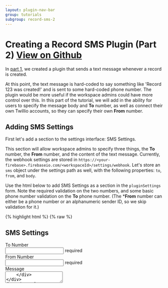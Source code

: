 ```yaml
---
layout: plugin-nav-bar
group: tutorials
subgroup: record-sms-2
---
```


<h1 id="creating-a-record-sms-plugin">Creating a Record SMS Plugin (Part 2) <a href="https://github.com/ZengineHQ/labs/tree/{{site.githubBranch}}/plugins/record-sms" target="_blank">
        <span class="btn btn-primary btn-sm">
            <i class="fa fa-github fa-lg"></i> View on Github
        </span>
    </a>
</h1>

In [part 1]({{site.baseurl}}/plugins/tutorials/record-sms), we created a plugin that sends a text message whenever a record is created.

At this point, the text message is hard-coded to say something like 'Record 123 was created!' and is sent to some hard-coded phone number. The plugin would be more useful if the workspace admins could have more control over this. In this part of the tutorial, we will add in the ability for users to specify the message body and **To** number, as well as connect their own Twillio accounts, so they can specify their own **From** number.

## Adding SMS Settings

First let's add a section to the settings interface: SMS Settings.

This section will allow workspace admins to specify three things, the **To** number, the **From** number, and the content of the text message. Currently, the webhook settings are stored in `https://<your-firebase>.firebaseio.com/<workspaceId>/settings/webhook`. Let's store an `sms` object under the settings path as well, with the following properties: `to`, `from`, and `body`. 

Use the html below to add SMS Settings as a section in the `pluginSettings` form. Note the required validation on the two numbers, and some basic phone number validation on the **To** phone number. (The ***From** number can either be a phone number or an alphanumeric sender ID, so we skip validation for it.)

{% highlight html %}
{% raw %}
<h2>
    <i class="icon-mobile"></i> SMS Settings
</h2>
<div class="control-group">
    <label for="form-label" class="form-label">To Number</label>
    <div class="controls">
        <input type="text" name="to-phone-number" class="input-xxlarge"
            ng-model="settings.sms.to"
            ng-required="true" ng-pattern="/^\+?[0-9-()\s]+$/">
        <span class="help-inline required">required</span>
    </div>
</div>
<div class="control-group">
    <label for="form-label" class="form-label">From Number</label>
    <div class="controls">
        <input type="text" name="from-phone-number" class="input-xxlarge"
            ng-model="settings.sms.from"
            ng-required="true">
        <span class="help-inline required">required</span>
    </div>
</div>
<div class="control-group">
    <label for="form-label" class="form-label">Message</label>
    <div class="controls">
        <textarea ng-model="settings.sms.body" name="body" class="input-xxlarge"/>
    </div>
</div>
{% endraw %}
{% endhighlight %}


Note that since we are putting this new `sms` object under settings, and we are already sending the entire settings object to Firebase by calling `$scope.settings.$save()`, no additional JavaScript is needed.

## Adding Twillio Credentials

When you specify a **From** number, it needs to be a phone number or [alphanumeric sender ID](https://www.twilio.com/help/faq/sms/what-is-alphanumeric-sender-id-and-how-do-i-get-started){:target="_blank"} that has been purchased from Twillio and configured to send sms. Most likely workspace admins will try to use **From** numbers connected to their Twillio account, which means we need a way for them to provide the credentials for their account. So let's add a third section to the settings interface: Twillio Credentials.

Twilio uses two credentials to determine which account an API request is coming from. The **Account SID**, which acts as a username, and the **Auth Token** which acts as a password.

Since the **Auth Token** should be kept private, we don't want it to be displayed in the settings interface. So we need to update the Firebase security rules to accomodate that constraint. So far, everything has been saved in `$scope.settings`. These properties, such as the **To** and **From** numbers, need to be displayed by the frontend, and later accessed by the backend service, so it knows how to send the text message. So the rule to reflect that is to set the `.read` property to:

{% highlight json %}
"auth.workspaces[$workspace] === 'admin' ||
auth.workspaces[$workspace] === 'owner' ||
auth.workspaces[$workspace] === 'server'"
{% endhighlight %}

If `auth.workspaces[$workspace]` is `'admin'` or `'owner'` it means it is a {{site.productName}} authenticated user that can access the workspace settings section, which means they are either an admin or owner of the workspace. If the value of `auth.workspaces[$workspace]` is 'server', it means it is a backend service.

Since the **Auth Token** has slightly different read permissions, we can't store it in `settings`. Instead, we will store it under `secrets` with the following read rule:

{% highlight json %}
"auth.workspaces[$workspace] === 'server'"
{% endhighlight %}

Finally, the write permissions for these properties is the same, so we can put it at the parent level. Here is what the final JSON looks like for the Firebase security rules.

{% highlight json %}

{
  "rules": {
    "$workspace": {
      ".write": "auth.workspaces[$workspace] === 'admin' ||
                  auth.workspaces[$workspace] === 'owner'",
      "settings": {
        ".read": "auth.workspaces[$workspace] === 'admin' ||
                  auth.workspaces[$workspace] === 'owner' ||
                  auth.workspaces[$workspace] === 'server'"
      },
      "secrets": {
        ".read": "auth.workspaces[$workspace] === 'server'"
      }
    }
  }
}

{% endhighlight %}

Use the html below to add a Twillio Credentials section to your existing the `pluginSettings` form. Note the help text for the **Auth Token** reflects these new security rules.

{% highlight html%}
{% raw %}

<h2>
    <i class="icon-login"></i> Twillio Credentials
</h2>
<div class="control-group">
    <label for="form-label" class="form-label">Account SID</label>
    <div class="controls">
        <input ng-model="settings.twillio.accountSid" type="text" class="input-xxlarge">
        <span class="help-block">
            Log into your Twilio account and go to 
            <a target="_blank" href="https://www.twilio.com/user/account/settings">
                https://www.twilio.com/user/account/settings
            </a>
        </span>
    </div>
</div>
<div class="control-group">
    <label for="form-label" class="form-label">Auth Token</label>
    <div class="controls">
        <input type="text" ng-model="secrets.twillioAuthToken" class="input-xxlarge">
        <span class="help-block">
            Once submitted, your Twillio Auth Token 
            will be stored but not visible.
            You can use this input to edit it at any time.
        </span>
    </div>
</div>
{% endraw %}
{% endhighlight %}

Now that we are saving the **Auth Token** to `https://<your-firebase>.firebaseio.com/<workspaceId>/secrets`, we need to update our fronted plugin.js code.

First, we must modify the `$scope.connect` method to fetch a reference to the `secrets` path in Firebase and set it as a scope property. Note we can't use the `$asObject` method because we don't have read permission.

{% highlight js %}

/**
 * Connect to Firebase
 */
$scope.connect = function() {
    
    $scope.secrets = {};

    // Firebase reference
    var ref = new Firebase($scope.plugin.firebaseUrl + '/' + $routeParams.workspace_id);

    // Authenticate user
    ref.auth($scope.plugin.firebaseAuthToken, function(err, res) {
        
        // Log error if present and return
        if (err) {
            console.log(err);
            return;
        }
        
        // Set reference to secrets (non-readable by the frontend)
        $scope.secretsSync = $firebase(ref.child('secrets'));
        
        // Fetch settings
        $scope.settings = $firebase(ref.child('settings')).$asObject();
        
        $scope.settings.$loaded().then(function(data) {
            $scope.loading = false;
            if ($scope.settings.webhook && $scope.settings.webhook.filter) {
                var filter = $scope.settings.webhook.filter;
                $scope.filterCount = filter[Object.keys(filter)[0]].length;
            }
        });

    });

};
{% endhighlight %}

Now we need to modify the `$scope.updatedFirebaseData` method to use the `$update` method to save the **Auth Token** to Firebase if passed. For more information, check out the [AngularFire documention on $update]({{site.baseurl}}/libraries/angularfire/{{site.angularFireVersion}}/#angularfire-firebase-updatekey-data){:target="_blank"}.

{% highlight js %}
$scope.updateFirebaseData = function() {
    
    var secrets = angular.extend({}, $scope.secrets);
   
    // so we don't remove any existing auth token,
    // if it's missing from the form 
    if (!secrets.twillioAuthToken) {
        delete secrets.twillioAuthToken;
    }
    
    // Only passed properties will be updated
    $scope.secretsSync.$update(secrets);
    
    delete $scope.secrets.twillioAuthToken;
    
    $scope.settings.$save();

};
{% endhighlight %}

## Using Firebase in Your Backend Service

Now that we are saving these SMS and Twillio Settings in Firebase, we need to update our backend service code to use these new settings.

If a frontend component of the plugin was making requests to the backend service, we could send the Firebase settings as part of the payload. However, since a webhook is making the request to the backend service with a predetermined payload, the backend service needs to fetch these settings from Firebase directly.

In order to do this, we first need to include the `zn-firebase` library, which when invoked, returns a reference to a `Firebase` object constructed from the Firebase URL associated with your plugin. If you are developing locally, you will need to pass in the Firebase URL and secret as the headers `X-Firebase-Url` and `X-Firebase-Secret`, respectively.

{% highlight js %}

var znFirebase = require('./lib/zn-firebase');

{% endhighlight %}

After including the `zn-firebase` library, we can now fetch the data from Firebase. Even though the backend service has read access to both `/<workspaceId>/settings` and `/<workspaceId>/secrets`, we can't make a single request to the parent object `/<workspaceId>`. This is because of two facts about how Security and Firebase Rules work: 1.) [Rules are not filters](https://www.firebase.com/docs/security/guide/securing-data.html#section-filter){:target="_blank"} and 2.) [Rules cascade](https://www.firebase.com/docs/security/guide/securing-data.html#section-cascade){:target="_blank"}. In other words, since we didn't define a read rule at the `/<workspaceId>` level (or any parent), we can't read at that location (rules are not filters). And we didn't define a read rule at the parent `/<workspaceId>` level because we have slightly different read rules for the two children, and any rules defined at the child level will be ignored if already defined at the parent level (rules cascade). Therefore, we need to make two separate Firebase requests: one for `/<workspaceId>/settings` and one for `/<workspaceId>/secrets`.

{% highlight js %}

znFirebase().child(workspaceId + '/secrets').once('value', function(secrets) {

    znFirebase().child(workspaceId + '/settings').once('value', function(settings) {
        sendSms(settings.val(), secrets.val());
    });

}, function (err) {
    eventData.response.status(500).send(err);
});

{% endhighlight %}

After fetching the data from Firebase, we can update the `sendSms` function by replacing the hard-coded values with the ones from Firebase. The full backend plugin.js code is below.

{% highlight js %}

exports.run = function(eventData) {

    var sendSms = function(settings, secrets) {

        if (eventData.request.body.data &&
            eventData.request.body.data[0].action === 'create') {

            var accountSid = settings.twillio.accountSid, 
                authToken = secrets.twillioAuthToken,
                client = require('twilio')(accountSid, authToken);

            var recordId = eventData.request.body.data[0].record.id;

            var message = settings.sms.body || 'Record' + recordId + ' was created!';

            var params = {
                body: message,
                to: settings.sms.to,
                from: settings.sms.from
            };

            client.sms.messages.create(params, function(err, sms) {

                if (err) {
                    eventData.response.status(404).send(err);
                } else {
                    eventData.response.status(200).send(sms);
                }

            });

        } else {
            eventData.response.status(403).send('Forbidden');
        }

    };

    var workspaceId = eventData.request.params.workspaceId;

    znFirebase().child(workspaceId + '/secrets').once('value', function(secrets) {

        znFirebase().child(workspaceId + '/settings').once('value', function(settings) {
            sendSms(settings.val(), secrets.val());
        });

    }, function (err) {
        eventData.response.status(500).send(err);
    });

}

{% endhighlight %}

## Webhook Verification

Right now, your backend plugin endpoint is completely public, and anyone that makes a request to it can trigger sending of text messages. If you want to ensure that only the associated webhook can send text messages, we can take advantage of a webhook's unique `secretKey`, which is sent in the `X-Zengine-Webhook-Key` header for every request made by a webhook. The `secretKey` is a returned with the payload when you first create the webhook. So let's save this secret key to Firebase, and verify it against the header in the backend service code.

In the frontend plugin.js code below, we modified the `$scope.save` method slightly to save the `secretKey` to Firebase. We save it to the `secrets` object, so the frontend plugin code has permission to update it, but not read it.

{% highlight js %}

/**
 * Save Plugin Settings
 */
$scope.save = function() {
    
    var baseUrl = '{{site.pluginDomain}}/workspaces/' + $routeParams.workspace_id,
        data = {
            workspace: {
                id: $routeParams.workspace_id
            },
            resource: 'records',
            includeRelated: false,
            url: baseUrl + '/' + $scope.pluginName + '/sms-messages'
        };
    
    $scope.settings.webhook = $scope.settings.webhook || {};

    if ($scope.settings.webhook.id) {
        znData('Webhooks').delete({id: $scope.settings.webhook.id});
    }
    
    if ($scope.settings.webhook.form &&
        $scope.settings.webhook.form.id) {
        data['form.id'] = $scope.settings.webhook.form.id;
    }
    
    if ($scope.settings.webhook.filter) {
        data['filter'] =  $scope.settings.webhook.filter;
    }
    
    var success = function(response) {
        
        if (response && response.secretKey) {
            $scope.settings.webhook.id = response.id;
            $scope.secrets.webhookSecretKey = response.secretKey;    
        }
        
        $scope.updateFirebaseData();

        znMessage('Settings Updated', 'saved');

    };
    
    znData('Webhooks').save(data, success);
    
};

{% endhighlight %}

Now in our service code, we modified the `sendSms` method slightly to compare the header in the request with the `secretKey` in Firebase and return a 401 if they don't match.

{% highlight js %}

var znFirebase = require('./lib/zn-firebase');

exports.run = function(eventData) {

    var sendSms = function(settings, secrets) {

        // Verify The Request is Coming From A Zengine Webhook
        if (eventData.request.headers['x-zengine-webhook-key'] !==
            secrets.webhookSecretKey) {
            return eventData.response.status(401).send('Unauthorized');
        }

        if (eventData.request.body.data &&
            eventData.request.body.data[0].action === 'create') {

            var accountSid = settings.twillio.accountSid, 
                authToken = secrets.twillioAuthToken,
                client = require('twilio')(accountSid, authToken);

            var recordId = eventData.request.body.data[0].record.id;

            var message = settings.sms.body || 'Record ' + recordId + ' was created!';

            var params = {
                body: message,
                to: settings.sms.to,
                from: settings.sms.from
            };

            client.sms.messages.create(params, function(err, sms) {

                if (err) {
                    eventData.response.status(404).send(err);
                } else {
                    eventData.response.status(200).send(sms);
                }

            });

        } else {
            eventData.response.status(403).send('Forbidden');
        }

    };

    var workspaceId = eventData.request.params.workspaceId;

    znFirebase().child(workspaceId + '/secrets').once('value', function(secrets) {

        znFirebase().child(workspaceId + '/settings').once('value', function(settings) {
            sendSms(settings.val(), secrets.val());
        });

    }, function (err) {
        eventData.response.status(500).send(err);
    });

}

{% endhighlight %}

## Wrapping Up

Your plugin should now be able to allow workspace admins to connect their own Twillio accounts, and specify the text message body, and to/from numbers. The backend service  


The code for the entire record sms plugin can be found below and also on [Github](https://github.com/ZengineHQ/labs/tree/{{site.githubBranch}}/plugins/record-sms){:target="_blank"}. In this case, the plugin namespace is 'namespaced', so to make it work as your own, you will need to replace all instances of the word 'namespaced' with your namespace.

If you have improvements to the plugin, feel free to make pull requests to the code repository and update the documentation for it [here]({{site.developerDomain}}/edit/gh-pages/plugins/tutorials/record-sms-2.md).

<ul class="nav nav-tabs" role="tablist" id="myTab">
  <li class="active"><a href="#plugin-js" role="tab" data-toggle="tab">plugin.js</a></li>
  <li><a href="#plugin-html" role="tab" data-toggle="tab">plugin.html</a></li>
  <li><a href="#plugin-css" role="tab" data-toggle="tab">plugin.css</a></li>
</ul>
<div class="tab-content">
    <div class="tab-pane fade in active" id="plugin-js">
{% highlight js %}
plugin.controller('recordSmsCntl', [
    '$scope',
    '$routeParams',
    '$firebase',
    'znMessage',
    'znData',
    'znFiltersPanel',
    function (
        $scope,
        $routeParams,
        $firebase,
        znMessage,
        znData,
        znFiltersPanel
    ) {

        /**
         * Save Plugin Settings
         */
        $scope.save = function() {
            
            var baseUrl = '{{site.pluginDomain}}/workspaces/' + $routeParams.workspace_id,
                data = {
                    workspace: {
                        id: $routeParams.workspace_id
                    },
                    resource: 'records',
                    includeRelated: false,
                    url: baseUrl + '/' + $scope.pluginName + '/sms-messages'
                };

            $scope.settings.webhook = $scope.settings.webhook || {};

            if ($scope.settings.webhook.id) {
                znData('Webhooks').delete({id: $scope.settings.webhook.id});
            }

            if ($scope.settings.webhook.form &&
                $scope.settings.webhook.form.id) {
                data['form.id'] = $scope.settings.webhook.form.id;
            }

            if ($scope.settings.webhook.filter) {
                data['filter'] =  $scope.settings.webhook.filter;
            }

            var success = function(response) {

                if (response && response.id) {
                    $scope.settings.webhook.id = response.id;
                    $scope.secrets.webhookSecretKey = response.secretKey;
                }

                $scope.updateFirebaseData();

                znMessage('Settings Updated', 'saved');

            };

            znData('Webhooks').save(data, success);

        };

        $scope.updateFirebaseData = function() {
            
            var secrets = angular.extend({}, $scope.secrets);

            // so we don't remove any existing auth token,
            // if it's missing from the form 
            if (!secrets.twillioAuthToken) {
                delete secrets.twillioAuthToken;
            }

            // Use an $update here for write-only properties
            $scope.secretsSync.$update(secrets);

            delete $scope.secrets.twillioAuthToken;

            $scope.settings.$save();

        };

        /**
         * Reset Filter
         */
        $scope.resetFilter = function() {
            delete $scope.settings.webhook.filter;
            $scope.filterCount = null;   
        };

        /**
         * Open Filter Panel
         */
        $scope.openFiltersPanel = function() {

            var params = {
                formId: $scope.settings.webhook.form.id,
                subfilters: false,
                onSave: function(filter) {
                    $scope.settings.webhook.filter = filter;
                    $scope.filterCount = filter[Object.keys(filter)[0]].length;
                }
            };

            if ($scope.settings.webhook && $scope.settings.webhook.filter) {
                params.filter = $scope.settings.webhook.filter;
            }

            znFiltersPanel.open(params);
        };

        /**
         * Connect to Firebase
         */
        $scope.connect = function() {

            $scope.secrets = {};

            // Firebase reference
            var ref = new Firebase($scope.plugin.firebaseUrl + '/' + $routeParams.workspace_id);

            // Authenticate user
            ref.auth($scope.plugin.firebaseAuthToken, function(err, res) {

                // Log error if present and return
                if (err) {
                    console.log(err);
                    return;
                }

                // Set reference to secrets (non-readable by the frontend)
                $scope.secretsSync = $firebase(ref.child('secrets'));

                // Fetch readable settings
                $scope.settings = $firebase(ref.child('settings')).$asObject();

                $scope.settings.$loaded().then(function(data) {
                    $scope.loading = false;
                    if ($scope.settings.webhook && $scope.settings.webhook.filter) {
                        var filter = $scope.settings.webhook.filter;
                        $scope.filterCount = filter[Object.keys(filter)[0]].length;
                    }
                });

            });

        };

        /**
         * Load Forms For Workspace
         *
         */
        znData('Forms').query(
            {
                workspace: { id: $routeParams.workspace_id },
                related: 'fields',
                attributes: 'id,name,singularName'
            },
            function(data) {
                $scope.forms = data;
            }
        );

        /**
         * Get plugin data
         *
         * equivalent to: GET {{site.apiDomain}}/v1/plugins/?namespace={pluginName}
         */
        $scope.loading = true;

        znData('Plugins').get(
            // Params
            {
                namespace: $scope.pluginName
            },
            // Success
            function(resp) {
                // Note: the response comes back as an array, but because namespaces are unique
                // this request will contain just one element, for convenience let assign the
                // first element to `$scope.plugin`
                $scope.plugin = resp[0];
                $scope.connect();
            },
            // Error
            function(resp) {
                $scope.err = resp;
            }
        );

    }
])
.register('namespaced-record-sms', {
    route: '/namespaced-record-sms',
    title: 'Record SMS Plugin',
    icon: 'icon-mobile',
    interfaces: [
        {
            controller: 'namespacedRecordSmsCntl',
            template: 'namespaced-record-sms-settings',
            type: 'settings'
        }
    ]
});
{% endhighlight %}
    </div>
    <div class="tab-pane fade in" id="plugin-html">
{% highlight html %}
<script id='namespaced-record-sms-settings' type='text/ng-template'>
    <div class="col-md-6 panel-white">
        <div ng-show='loading'><span class="throbber"></span></div>
        <form class="form" name="pluginSettings" ng-submit="save()" ng-show='!loading'>
            <h2><i class="icon-zengine"></i> Record Settings</h2>
            <div class="control-group">
                <label for="form-label" class="form-label">Form</label>
                <div class="controls">
                    <select ng-model="settings.webhook.form.id" name="formId" class="input-xxlarge" ng-options="form.id as form.name for form in forms"
                        ng-change="resetFilter()">
                        <option value=""></option>
                    </select>
                    <a href="javascript:void(0)" class="btn btn-small" 
                        ng-click="openFiltersPanel()" ng-disabled="!settings.webhook.form.id" 
                        tooltip="Filter" tooltip-placement="right">
                        <i class="icon-filter"></i>
                        <span ng-show="filterCount">&nbsp;</span>
                        <span class="badge badge-primary ng-binding" ng-show="filterCount">
                            {{filterCount}}
                        </span>
                    </a>
                </div>
            </div>
            <hr/>
            <h2>
                <i class="icon-login"></i> Twillio Credentials
            </h2>
            <div class="control-group">
                <label for="form-label" class="form-label">Account SID</label>
                <div class="controls">
                    <input ng-model="settings.twillio.accountSid" type="text" class="input-xxlarge">
                    <span class="help-block">
                        Log into your Twilio account and go to 
                        <a target="_blank" href="https://www.twilio.com/user/account/settings">
                            https://www.twilio.com/user/account/settings
                        </a>
                    </span>
                </div>
            </div>
            <div class="control-group">
                <label for="form-label" class="form-label">Auth Token</label>
                <div class="controls">
                    <input type="text" ng-model="secrets.twillioAuthToken" class="input-xxlarge">
                    <span class="help-block">
                        Once submitted, your Twillio Auth Token 
                        will be stored but not visible.
                        You can use this input to edit it at any time.
                    </span>
                </div>
            </div>
            <h2>
                <i class="icon-mobile"></i> SMS Settings
            </h2>
            <div class="control-group">
                <label for="form-label" class="form-label">To Number</label>
                <div class="controls">
                    <input type="text" name="to-phone-number" class="input-xxlarge"
                        ng-model="settings.sms.to"
                        ng-required="true" ng-pattern="/^\+?[0-9-()\s]+$/">
                    <span class="help-inline required">required</span>
                </div>
            </div>
            <div class="control-group">
                <label for="form-label" class="form-label">From Number</label>
                <div class="controls">
                    <input type="text" name="from-phone-number" class="input-xxlarge"
                        ng-model="settings.sms.from" ng-required="true">
                    <span class="help-inline required">required</span>
                </div>
            </div>
            <div class="control-group">
                <label for="form-label" class="form-label">Message</label>
                <div class="controls">
                    <textarea ng-model="settings.sms.body" name="body" class="input-xxlarge"/>
                </div>
            </div>
            <hr/>
            <div class="form-actions">
                <input type="submit" class="btn btn-primary" ng-disabled="pluginSettings.$invalid" value="Save">
            </div>
        </form>
    </div>
</script>
{% endhighlight %}
    </div>
<div class="tab-pane fade" id="plugin-css">
{% highlight css %}
.form select {
    height: 30px;
}
{% endhighlight %}
    </div>
</div>
